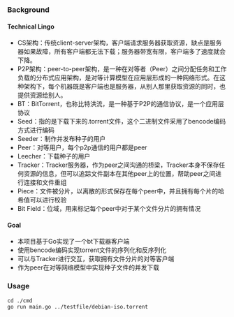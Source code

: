 ### Background
#### Technical Lingo
* CS架构：传统client-server架构，客户端请求服务器获取资源，缺点是服务器如果故障，所有客户端都无法下载；服务器带宽有限，客户端多了速度就会下降。
* P2P架构：peer-to-peer架构，是一种在对等者（Peer）之间分配任务和工作负载的分布式应用架构，是对等计算模型在应用层形成的一种网络形式。在这种架构下，每个机器既是客户端也是服务器，从别人那里获取资源的同时，也提供资源给别人。
* BT：BitTorrent，也称比特洪流，是一种基于P2P的通信协议，是一个应用层协议
* Seed：指的是下载下来的.torrent文件，这个二进制文件采用了bencode编码方式进行编码
* Seeder：制作并发布种子的用户
* Peer：对等用户，每个p2p通信的用户都是peer
* Leecher：下载种子的用户
* Tracker：Tracker服务器，作为peer之间沟通的桥梁，Tracker本身不保存任何资源的信息，但可以追踪文件副本在其他peer上的位置，帮助peer之间进行连接和文件重组
* Piece：文件被分片，以离散的形式保存在每个peer中，并且拥有每个片的哈希值可以进行校验
* Bit Field：位域，用来标记每个peer中对于某个文件分片的拥有情况

#### Goal
* 本项目基于Go实现了一个bt下载器客户端
* 使用bencode编码实现torrent文件的序列化和反序列化
* 可以与Tracker进行交互，获取拥有文件分片的对等客户端
* 作为peer在对等网络模型中实现种子文件的并发下载

### Usage
```
cd ./cmd
go run main.go ../testfile/debian-iso.torrent
```